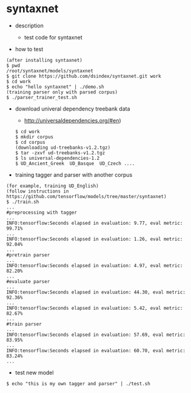 syntaxnet
===

- description
  - test code for syntaxnet

- how to test
```
(after installing syntaxnet)
$ pwd
/root/syntaxnet/models/syntaxnet
$ git clone https://github.com/dsindex/syntaxnet.git work
$ cd work
$ echo "hello syntaxnet" | ./demo.sh
(training parser only with parsed corpus)
$ ./parser_trainer_test.sh
```

- download univeral dependency treebank data 
  - http://universaldependencies.org/#en)
  ```
  $ cd work
  $ mkdir corpus
  $ cd corpus
  (downloading ud-treebanks-v1.2.tgz)
  $ tar -zxvf ud-treebanks-v1.2.tgz  
  $ ls universal-dependencies-1.2 
  $ UD_Ancient_Greek  UD_Basque  UD_Czech ....
  ```

- training tagger and parser with another corpus
```
(for example, training UD_English)
(follow instructions in https://github.com/tensorflow/models/tree/master/syntaxnet)
$ ./train.sh
...
#preprocessing with tagger
...
INFO:tensorflow:Seconds elapsed in evaluation: 9.77, eval metric: 99.71%
...
INFO:tensorflow:Seconds elapsed in evaluation: 1.26, eval metric: 92.04%
...
#pretrain parser
...
INFO:tensorflow:Seconds elapsed in evaluation: 4.97, eval metric: 82.20%
...
#evaluate parser
...
INFO:tensorflow:Seconds elapsed in evaluation: 44.30, eval metric: 92.36%
...
INFO:tensorflow:Seconds elapsed in evaluation: 5.42, eval metric: 82.67%
...
#train parser
...
INFO:tensorflow:Seconds elapsed in evaluation: 57.69, eval metric: 83.95%
...
INFO:tensorflow:Seconds elapsed in evaluation: 60.70, eval metric: 83.24%
...
```

- test new model
```
$ echo "this is my own tagger and parser" | ./test.sh
```

